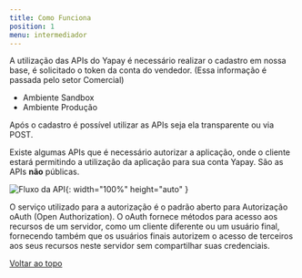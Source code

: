 ```yaml
---
title: Como Funciona
position: 1
menu: intermediador
---
```


A utilização das APIs do Yapay é necessário realizar o cadastro em nossa base, é solicitado o token da conta do vendedor. (Essa informação é passada pelo setor Comercial)

* Ambiente Sandbox
* Ambiente Produção

Após o cadastro é possível utilizar as APIs seja ela transparente ou via POST. 


Existe algumas APIs que é necessário autorizar a aplicação, onde o cliente estará permitindo a utilização da aplicação para sua conta Yapay. São as APIs **não** públicas.

![Fluxo da API](/images/intermediador/conteudo/Integracao_api.png "Fluxo da API"){: width="100%" height="auto" }

O serviço utilizado para a autorização é o padrão aberto para Autorização oAuth (Open Authorization). O oAuth fornece métodos para acesso aos recursos de um servidor, como um cliente diferente ou um usuário final, fornecendo também que os usuários finais autorizem o acesso de terceiros aos seus recursos neste servidor sem compartilhar suas credenciais. 


<div class="voltar-ao-topo"><a href="#"><i class="fa fa-arrow-up" aria-hidden="true"></i>Voltar ao topo</a></div>